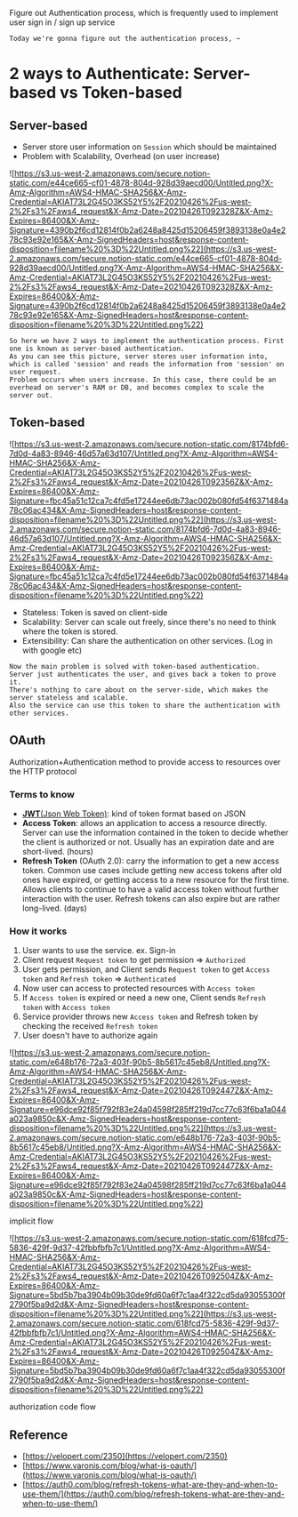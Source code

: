 Figure out Authentication process, which is frequently used to implement user sign in / sign up service

```
Today we're gonna figure out the authentication process, ~
```
# 2 ways to Authenticate: Server-based vs Token-based

## Server-based

- Server store user information on `Session` which should be maintained
- Problem with Scalability, Overhead (on user increase)

![https://s3.us-west-2.amazonaws.com/secure.notion-static.com/e44ce665-cf01-4878-804d-928d39aecd00/Untitled.png?X-Amz-Algorithm=AWS4-HMAC-SHA256&X-Amz-Credential=AKIAT73L2G45O3KS52Y5%2F20210426%2Fus-west-2%2Fs3%2Faws4_request&X-Amz-Date=20210426T092328Z&X-Amz-Expires=86400&X-Amz-Signature=4390b2f6cd12814f0b2a6248a8425d15206459f3893138e0a4e278c93e92e165&X-Amz-SignedHeaders=host&response-content-disposition=filename%20%3D%22Untitled.png%22](https://s3.us-west-2.amazonaws.com/secure.notion-static.com/e44ce665-cf01-4878-804d-928d39aecd00/Untitled.png?X-Amz-Algorithm=AWS4-HMAC-SHA256&X-Amz-Credential=AKIAT73L2G45O3KS52Y5%2F20210426%2Fus-west-2%2Fs3%2Faws4_request&X-Amz-Date=20210426T092328Z&X-Amz-Expires=86400&X-Amz-Signature=4390b2f6cd12814f0b2a6248a8425d15206459f3893138e0a4e278c93e92e165&X-Amz-SignedHeaders=host&response-content-disposition=filename%20%3D%22Untitled.png%22)

```
So here we have 2 ways to implement the authentication process. First one is known as server-based authentication.
As you can see this picture, server stores user information into, which is called 'session' and reads the information from 'session' on user request.
Problem occurs when users increase. In this case, there could be an overhead on server's RAM or DB, and becomes complex to scale the server out.
```
## Token-based

![https://s3.us-west-2.amazonaws.com/secure.notion-static.com/8174bfd6-7d0d-4a83-8946-46d57a63d107/Untitled.png?X-Amz-Algorithm=AWS4-HMAC-SHA256&X-Amz-Credential=AKIAT73L2G45O3KS52Y5%2F20210426%2Fus-west-2%2Fs3%2Faws4_request&X-Amz-Date=20210426T092356Z&X-Amz-Expires=86400&X-Amz-Signature=fbc45a51c12ca7c4fd5e17244ee6db73ac002b080fd54f6371484a78c06ac434&X-Amz-SignedHeaders=host&response-content-disposition=filename%20%3D%22Untitled.png%22](https://s3.us-west-2.amazonaws.com/secure.notion-static.com/8174bfd6-7d0d-4a83-8946-46d57a63d107/Untitled.png?X-Amz-Algorithm=AWS4-HMAC-SHA256&X-Amz-Credential=AKIAT73L2G45O3KS52Y5%2F20210426%2Fus-west-2%2Fs3%2Faws4_request&X-Amz-Date=20210426T092356Z&X-Amz-Expires=86400&X-Amz-Signature=fbc45a51c12ca7c4fd5e17244ee6db73ac002b080fd54f6371484a78c06ac434&X-Amz-SignedHeaders=host&response-content-disposition=filename%20%3D%22Untitled.png%22)

- Stateless: Token is saved on client-side
- Scalability: Server can scale out freely, since there's no need to think where the token is stored.
- Extensibility: Can share the authentication on other services. (Log in with google etc)

```
Now the main problem is solved with token-based authentication.
Server just authenticates the user, and gives back a token to prove it.
There's nothing to care about on the server-side, which makes the server stateless and scalable.
Also the service can use this token to share the authentication with other services.
```

## OAuth

Authorization+Authentication method to provide access to resources over the HTTP protocol

### Terms to know

- [**JWT**(Json Web Token)](https://jwt.io/): kind of token format based on JSON
- **Access Token**: allows an application to access a resource directly. Server can use the information contained in the token to decide whether the client is authorized or not. Usually has an expiration date and are short-lived. (hours)
- **Refresh Token** (OAuth 2.0): carry the information to get a new access token. Common use cases include getting new access tokens after old ones have expired, or getting access to a new resource for the first time. Allows clients to continue to have a valid access token without further interaction with the user. Refresh tokens can also expire but are rather long-lived. (days)

### How it works

1. User wants to use the service. ex. Sign-in
2. Client request `Request token` to get permission ⇒ `Authorized`
3. User gets permission, and Client sends `Request token` to get `Access token` and `Refresh token` ⇒ `Authenticated`
4.  Now user can access to protected resources with `Access token`
5. If `Access token` is expired or need a new one, Client sends `Refresh token` with `Access token`
6. Service provider throws new `Access token` and Refresh token by checking the received `Refresh token`
7. User doesn't have to authorize again

![https://s3.us-west-2.amazonaws.com/secure.notion-static.com/e648b176-72a3-403f-90b5-8b5617c45eb8/Untitled.png?X-Amz-Algorithm=AWS4-HMAC-SHA256&X-Amz-Credential=AKIAT73L2G45O3KS52Y5%2F20210426%2Fus-west-2%2Fs3%2Faws4_request&X-Amz-Date=20210426T092447Z&X-Amz-Expires=86400&X-Amz-Signature=e96dce92f85f792f83e24a04598f285ff219d7cc77c63f6ba1a044a023a9850c&X-Amz-SignedHeaders=host&response-content-disposition=filename%20%3D%22Untitled.png%22](https://s3.us-west-2.amazonaws.com/secure.notion-static.com/e648b176-72a3-403f-90b5-8b5617c45eb8/Untitled.png?X-Amz-Algorithm=AWS4-HMAC-SHA256&X-Amz-Credential=AKIAT73L2G45O3KS52Y5%2F20210426%2Fus-west-2%2Fs3%2Faws4_request&X-Amz-Date=20210426T092447Z&X-Amz-Expires=86400&X-Amz-Signature=e96dce92f85f792f83e24a04598f285ff219d7cc77c63f6ba1a044a023a9850c&X-Amz-SignedHeaders=host&response-content-disposition=filename%20%3D%22Untitled.png%22)

implicit flow

![https://s3.us-west-2.amazonaws.com/secure.notion-static.com/618fcd75-5836-429f-9d37-42fbbfbfb7c1/Untitled.png?X-Amz-Algorithm=AWS4-HMAC-SHA256&X-Amz-Credential=AKIAT73L2G45O3KS52Y5%2F20210426%2Fus-west-2%2Fs3%2Faws4_request&X-Amz-Date=20210426T092504Z&X-Amz-Expires=86400&X-Amz-Signature=5bd5b7ba3904b09b30de9fd60a6f7c1aa4f322cd5da93055300f2790f5ba9d2d&X-Amz-SignedHeaders=host&response-content-disposition=filename%20%3D%22Untitled.png%22](https://s3.us-west-2.amazonaws.com/secure.notion-static.com/618fcd75-5836-429f-9d37-42fbbfbfb7c1/Untitled.png?X-Amz-Algorithm=AWS4-HMAC-SHA256&X-Amz-Credential=AKIAT73L2G45O3KS52Y5%2F20210426%2Fus-west-2%2Fs3%2Faws4_request&X-Amz-Date=20210426T092504Z&X-Amz-Expires=86400&X-Amz-Signature=5bd5b7ba3904b09b30de9fd60a6f7c1aa4f322cd5da93055300f2790f5ba9d2d&X-Amz-SignedHeaders=host&response-content-disposition=filename%20%3D%22Untitled.png%22)

authorization code flow

## Reference

- [https://velopert.com/2350](https://velopert.com/2350)
- [https://www.varonis.com/blog/what-is-oauth/](https://www.varonis.com/blog/what-is-oauth/)
- [https://auth0.com/blog/refresh-tokens-what-are-they-and-when-to-use-them/](https://auth0.com/blog/refresh-tokens-what-are-they-and-when-to-use-them/)